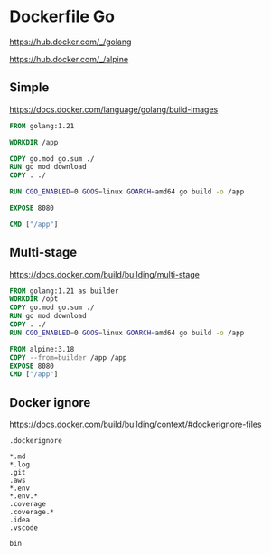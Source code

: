 # Dockerfile Go

https://hub.docker.com/_/golang

https://hub.docker.com/_/alpine

## Simple

https://docs.docker.com/language/golang/build-images

```Dockerfile
FROM golang:1.21

WORKDIR /app

COPY go.mod go.sum ./
RUN go mod download
COPY . ./

RUN CGO_ENABLED=0 GOOS=linux GOARCH=amd64 go build -o /app

EXPOSE 8080

CMD ["/app"]
```

## Multi-stage

https://docs.docker.com/build/building/multi-stage

```Dockerfile
FROM golang:1.21 as builder
WORKDIR /opt
COPY go.mod go.sum ./
RUN go mod download
COPY . ./
RUN CGO_ENABLED=0 GOOS=linux GOARCH=amd64 go build -o /app

FROM alpine:3.18
COPY --from=builder /app /app
EXPOSE 8080
CMD ["/app"]
```

## Docker ignore

https://docs.docker.com/build/building/context/#dockerignore-files

`.dockerignore`
```
*.md
*.log
.git
.aws
*.env
*.env.*
.coverage
.coverage.*
.idea
.vscode

bin
```

